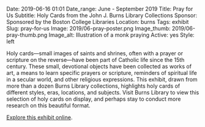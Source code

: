 Date: 2019-06-16 01:01 
Date_range: June - September 2019
Title: Pray for Us
Subtitle: Holy Cards from the John J. Burns Library Collections
Sponsor: Sponsored by the Boston College Libraries
Location: burns
Tags: exhibit
Slug: pray-for-us
Image: 2019/06-pray-poster.png
Image_thumb: 2019/06-pray-thumb.png
Image_alt: Illustration of a monk praying
Active: yes
Style: left

Holy cards—small images of saints and shrines, often with a prayer or scripture on the reverse—have been part of Catholic life since the 15th century. These small, devotional objects have been collected as works of art, a means to learn specific prayers or scripture, reminders of spiritual life in a secular world, and other religious expressions. This exhibit, drawn from more than a dozen Burns Library collections, highlights holy cards of different styles, eras, locations, and subjects. Visit Burns Library to view this selection of holy cards on display, and perhaps stay to conduct more research on this beautiful format. 

<a href="https://library.bc.edu/burns-exhibits/pray-for-us/" class="explore" target="_blank">Explore this exhibit online</a>.